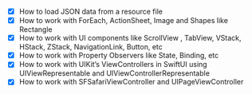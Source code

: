   - [x] How to load JSON data from a resource file
  - [x] How to work with ForEach, ActionSheet, Image and Shapes like Rectangle
  - [x] How to work with UI components like ScrollView , TabView, VStack, HStack, ZStack, NavigationLink, Button, etc
  - [x] How to work with Property Observers like State, Binding, etc
  - [x] How to work with UIKit’s ViewControllers in SwiftUI using UIViewRepresentable and UIViewControllerRepresentable
- [x] How to work with SFSafariViewController and UIPageViewController
